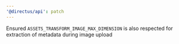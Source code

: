 ```yaml
---
'@directus/api': patch
---
```


Ensured `ASSETS_TRANSFORM_IMAGE_MAX_DIMENSION` is also respected for extraction of metadata during image upload
